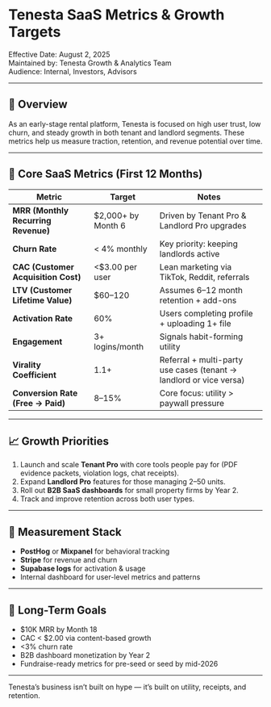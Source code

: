 # Tenesta SaaS Metrics & Growth Targets

Effective Date: August 2, 2025  
Maintained by: Tenesta Growth & Analytics Team  
Audience: Internal, Investors, Advisors

---

## 🧭 Overview

As an early-stage rental platform, Tenesta is focused on high user trust, low churn, and steady growth in both tenant and landlord segments. These metrics help us measure traction, retention, and revenue potential over time.

---

## 🔢 Core SaaS Metrics (First 12 Months)

| Metric               | Target              | Notes |
|----------------------|---------------------|-------|
| **MRR (Monthly Recurring Revenue)**   | $2,000+ by Month 6  | Driven by Tenant Pro & Landlord Pro upgrades |
| **Churn Rate**       | < 4% monthly        | Key priority: keeping landlords active |
| **CAC (Customer Acquisition Cost)**  | <$3.00 per user     | Lean marketing via TikTok, Reddit, referrals |
| **LTV (Customer Lifetime Value)**     | $60–120             | Assumes 6–12 month retention + add-ons |
| **Activation Rate**  | 60%                 | Users completing profile + uploading 1+ file |
| **Engagement**       | 3+ logins/month     | Signals habit-forming utility |
| **Virality Coefficient** | 1.1+             | Referral + multi-party use cases (tenant → landlord or vice versa) |
| **Conversion Rate (Free → Paid)** | 8–15%           | Core focus: utility > paywall pressure |

---

## 📈 Growth Priorities

1. Launch and scale **Tenant Pro** with core tools people pay for (PDF evidence packets, violation logs, chat receipts).
2. Expand **Landlord Pro** features for those managing 2–50 units.
3. Roll out **B2B SaaS dashboards** for small property firms by Year 2.
4. Track and improve retention across both user types.

---

## 🧪 Measurement Stack

- **PostHog** or **Mixpanel** for behavioral tracking  
- **Stripe** for revenue and churn  
- **Supabase logs** for activation & usage  
- Internal dashboard for user-level metrics and patterns

---

## 🏁 Long-Term Goals

- $10K MRR by Month 18  
- CAC < $2.00 via content-based growth  
- <3% churn rate  
- B2B dashboard monetization by Year 2  
- Fundraise-ready metrics for pre-seed or seed by mid-2026

---

Tenesta’s business isn’t built on hype — it’s built on utility, receipts, and retention.
